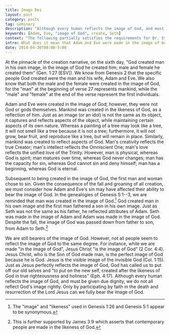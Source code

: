 ```yaml
---
title: Imago Dei
layout: post
category: posts
tag: seminary
description: "Although every human reflects the image of God, and must be given due dignity, we do not all reflect God's image rightly. Only by participating by faith in the death and resurrection of the Lord Jesus, can we fully bear the image of God."
keywords: [Adam, Eve, "image of God", create, Seth]
context: "The following partially satisfies the requirements for Dr. Steven McKinion's Christian Theology I class at Southeastern Baptist Theological Seminary."
intro: What does it mean that Adam and Eve were made in the image of God?
date: 2014-04-30T08:00-5:00
---
```


At the pinnacle of the creation narrative, on the sixth day, "God created man in his own image, in the image of God he created him; male and female he created them" (Gen. 1:27 [ESV]). We know from Genesis 2 that the specific people God created were the man and his wife, Adam and Eve. We also know that both the male and the female were created in the image of God, for the "man" at the beginning of verse 27 represents mankind, while the "male" and "female" at the end of the verse represent the first individuals. 

Adam and Eve were created in the image of God; however, they were not God or gods themselves. Mankind was created in the likeness of God, as a reflection of him. Just as an image (or an idol) is not the same as its object, it captures and reflects aspects of the object, while maintaining certain aspects of its own nature. Whereas a painting of a tree may look like a tree, it will not smell like a tree because it is not a tree; furthermore, it will not grow, bear fruit, and reproduce like a tree, but will remain in place. Similarly, mankind was created to reflect aspects of God. Man's creativity reflects the true Creator; man's intellect reflects the Omniscient One; man's love reflects the unified love of the Trinity. However, man is physical, whereas God is spirit; man matures over time, whereas God never changes; man has the capacity for sin, whereas God cannot sin and deny himself; man has a beginning, whereas God is eternal.

Subsequent to being created in the image of God, the first man and woman chose to sin. Given the consequence of the fall and groaning of all creation, we must consider how Adam and Eve's sin may have affected their ability to bear the image of God. In the genealogies of Genesis 5:1--3, we are reminded that man was created in the image of God.[^1] God created man in his own image and the first man fathered a son in his own image. Just as Seth was not the same as his father, he reflected attributes of Adam. Seth was made in the image of Adam and Adam was made in the image of God. Despite the fall, the image of God was passed down from father to son, from Adam to Seth.[^2]

[^1]: The "image" and "likeness" used in Genesis 1:26 and Genesis 5:1 appear to be synonymous.

[^2]: This is further supported by James 3:9 which asserts that contemporary people are made in the likeness of God.

We are still bearers of the image of God. However, not all people seem to reflect the image of God to the same degree. For instance, while we are made "in the image of God", Jesus Christ "is the image of God" (2 Cor. 4:4). Jesus Christ, who is the Son of God made man, is the perfect image of God because he is God. Jesus is the visible image of the invisible God (Col. 1:15). Just as Jesus perfectly reflects the image of God, God has called us to put off our old selves and "to put on the new self, created after the likeness of God in true righteousness and holiness" (Eph. 4:17). Although every human reflects the image of God, and must be given due dignity, we do not all reflect God's image rightly. Only by participating by faith in the death and resurrection of the Lord Jesus can we fully bear the image of God.
